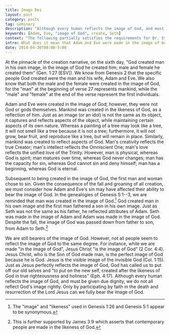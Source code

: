 ```yaml
---
title: Imago Dei
layout: post
category: posts
tag: seminary
description: "Although every human reflects the image of God, and must be given due dignity, we do not all reflect God's image rightly. Only by participating by faith in the death and resurrection of the Lord Jesus, can we fully bear the image of God."
keywords: [Adam, Eve, "image of God", create, Seth]
context: "The following partially satisfies the requirements for Dr. Steven McKinion's Christian Theology I class at Southeastern Baptist Theological Seminary."
intro: What does it mean that Adam and Eve were made in the image of God?
date: 2014-04-30T08:00-5:00
---
```


At the pinnacle of the creation narrative, on the sixth day, "God created man in his own image, in the image of God he created him; male and female he created them" (Gen. 1:27 [ESV]). We know from Genesis 2 that the specific people God created were the man and his wife, Adam and Eve. We also know that both the male and the female were created in the image of God, for the "man" at the beginning of verse 27 represents mankind, while the "male" and "female" at the end of the verse represent the first individuals. 

Adam and Eve were created in the image of God; however, they were not God or gods themselves. Mankind was created in the likeness of God, as a reflection of him. Just as an image (or an idol) is not the same as its object, it captures and reflects aspects of the object, while maintaining certain aspects of its own nature. Whereas a painting of a tree may look like a tree, it will not smell like a tree because it is not a tree; furthermore, it will not grow, bear fruit, and reproduce like a tree, but will remain in place. Similarly, mankind was created to reflect aspects of God. Man's creativity reflects the true Creator; man's intellect reflects the Omniscient One; man's love reflects the unified love of the Trinity. However, man is physical, whereas God is spirit; man matures over time, whereas God never changes; man has the capacity for sin, whereas God cannot sin and deny himself; man has a beginning, whereas God is eternal.

Subsequent to being created in the image of God, the first man and woman chose to sin. Given the consequence of the fall and groaning of all creation, we must consider how Adam and Eve's sin may have affected their ability to bear the image of God. In the genealogies of Genesis 5:1--3, we are reminded that man was created in the image of God.[^1] God created man in his own image and the first man fathered a son in his own image. Just as Seth was not the same as his father, he reflected attributes of Adam. Seth was made in the image of Adam and Adam was made in the image of God. Despite the fall, the image of God was passed down from father to son, from Adam to Seth.[^2]

[^1]: The "image" and "likeness" used in Genesis 1:26 and Genesis 5:1 appear to be synonymous.

[^2]: This is further supported by James 3:9 which asserts that contemporary people are made in the likeness of God.

We are still bearers of the image of God. However, not all people seem to reflect the image of God to the same degree. For instance, while we are made "in the image of God", Jesus Christ "is the image of God" (2 Cor. 4:4). Jesus Christ, who is the Son of God made man, is the perfect image of God because he is God. Jesus is the visible image of the invisible God (Col. 1:15). Just as Jesus perfectly reflects the image of God, God has called us to put off our old selves and "to put on the new self, created after the likeness of God in true righteousness and holiness" (Eph. 4:17). Although every human reflects the image of God, and must be given due dignity, we do not all reflect God's image rightly. Only by participating by faith in the death and resurrection of the Lord Jesus can we fully bear the image of God.
